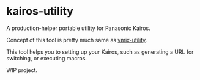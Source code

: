# kairos-utility

A production-helper portable utility for Panasonic Kairos.

Concept of this tool is pretty much same as [vmix-utility](https://github.com/FlowingSPDG/vmix-utility).

This tool helps you to setting up your Kairos, such as generating a URL for switching, or executing macros.

WIP project.
